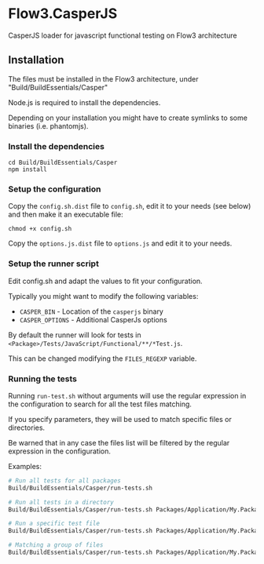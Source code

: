 # Flow3.CasperJS
CasperJS loader for javascript functional testing on Flow3 architecture

## Installation

The files must be installed in the Flow3 architecture, under "Build/BuildEssentials/Casper"

Node.js is required to install the dependencies.

Depending on your installation you might have to create symlinks to some binaries (i.e. phantomjs).

### Install the dependencies

```
cd Build/BuildEssentials/Casper
npm install
```

### Setup the configuration

Copy the ```config.sh.dist``` file to ```config.sh```, edit it to your needs (see below) and then make it an executable file:

```
chmod +x config.sh
```

Copy the ```options.js.dist``` file to ```options.js``` and edit it to your needs.

### Setup the runner script

Edit config.sh and adapt the values to fit your configuration.

Typically you might want to modify the following variables:

 * ```CASPER_BIN``` - Location of the ```casperjs``` binary
 * ```CASPER_OPTIONS``` - Additional CasperJs options

By default the runner will look for tests in ```<Package>/Tests/JavaScript/Functional/**/*Test.js```.

This can be changed modifying the ```FILES_REGEXP``` variable.

### Running the tests

Running ```run-test.sh``` without arguments will use the regular expression in the configuration to search for all
the test files matching.

If you specify parameters, they will be used to match specific files or directories.

Be warned that in any case the files list will be filtered by the regular expression in the configuration.

Examples:

```bash
# Run all tests for all packages
Build/BuildEssentials/Casper/run-tests.sh

# Run all tests in a directory
Build/BuildEssentials/Casper/run-tests.sh Packages/Application/My.Package/Tests/JavaScript/Functional/

# Run a specific test file
Build/BuildEssentials/Casper/run-tests.sh Packages/Application/My.Package/Tests/JavaScript/Functional/MyTest.js

# Matching a group of files
Build/BuildEssentials/Casper/run-tests.sh Packages/Application/My.Package/Tests/JavaScript/Functional/*[0-9]Test.js

```
